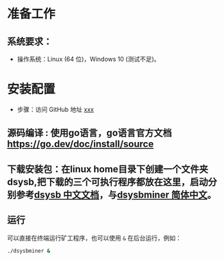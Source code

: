 # 准备工作

## 系统要求：

- 操作系统：Linux (64 位)，Windows 10 (测试不足)。

# 安装配置
- 步骤：访问 GitHub 地址 [xxx](#)
## 源码编译 : 使用go语言，go语言官方文档 https://go.dev/doc/install/source
## 下载安装包：在linux home目录下创建一个文件夹dsysb,把下载的三个可执行程序都放在这里，启动分别参考[dsysb 中文文档](dsysb.md)，与[dsysbminer 简体中文](dsysbminer.md)。


## 运行
可以直接在终端运行矿工程序，也可以使用 `&` 在后台运行，例如：
```bash
./dsysbminer &
```
